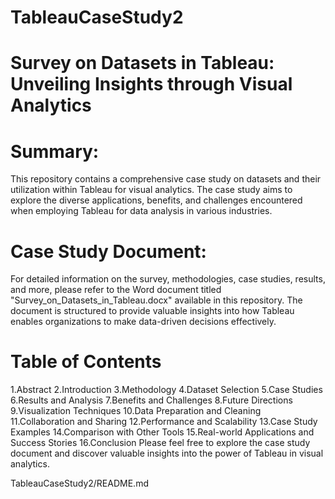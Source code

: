# TableauCaseStudy2

# Survey on Datasets in Tableau: Unveiling Insights through Visual Analytics
# Summary:
This repository contains a comprehensive case study on datasets and their utilization within Tableau for visual analytics. The case study aims to explore the diverse applications, benefits, and challenges encountered when employing Tableau for data analysis in various industries.

# Case Study Document:
For detailed information on the survey, methodologies, case studies, results, and more, please refer to the Word document titled "Survey_on_Datasets_in_Tableau.docx" available in this repository. The document is structured to provide valuable insights into how Tableau enables organizations to make data-driven decisions effectively.

# Table of Contents
1.Abstract 2.Introduction 3.Methodology 4.Dataset Selection 5.Case Studies 6.Results and Analysis 7.Benefits and Challenges 8.Future Directions 9.Visualization Techniques 10.Data Preparation and Cleaning 11.Collaboration and Sharing 12.Performance and Scalability 13.Case Study Examples 14.Comparison with Other Tools 15.Real-world Applications and Success Stories 16.Conclusion Please feel free to explore the case study document and discover valuable insights into the power of Tableau in visual analytics.

TableauCaseStudy2/README.md

